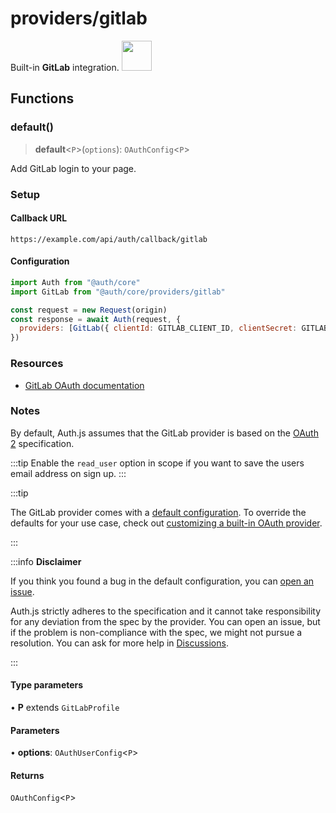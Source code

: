 # providers/gitlab

<div style={{backgroundColor: "#000", display: "flex", justifyContent: "space-between", color: "#fff", padding: 16}}>
<span>Built-in <b>GitLab</b> integration.</span>
<a href="https://gitlab.com">
  <img style={{display: "block"}} src="https://authjs.dev/img/providers/gitlab.svg" height="48" width="48"/>
</a>
</div>

## Functions

### default()

> **default**\<`P`\>(`options`): `OAuthConfig`\<`P`\>

Add GitLab login to your page.

### Setup

#### Callback URL
```
https://example.com/api/auth/callback/gitlab
```

#### Configuration
```js
import Auth from "@auth/core"
import GitLab from "@auth/core/providers/gitlab"

const request = new Request(origin)
const response = await Auth(request, {
  providers: [GitLab({ clientId: GITLAB_CLIENT_ID, clientSecret: GITLAB_CLIENT_SECRET })],
})
```

### Resources

 - [GitLab OAuth documentation](https://docs.gitlab.com/ee/api/oauth2.html)

### Notes

By default, Auth.js assumes that the GitLab provider is
based on the [OAuth 2](https://www.rfc-editor.org/rfc/rfc6749.html) specification.

:::tip
Enable the `read_user` option in scope if you want to save the users email address on sign up.
:::

:::tip

The GitLab provider comes with a [default configuration](https://github.com/nextauthjs/next-auth/blob/main/packages/core/src/providers/gitlab.ts).
To override the defaults for your use case, check out [customizing a built-in OAuth provider](https://authjs.dev/guides/providers/custom-provider#override-default-options).

:::

:::info **Disclaimer**

If you think you found a bug in the default configuration, you can [open an issue](https://authjs.dev/new/provider-issue).

Auth.js strictly adheres to the specification and it cannot take responsibility for any deviation from
the spec by the provider. You can open an issue, but if the problem is non-compliance with the spec,
we might not pursue a resolution. You can ask for more help in [Discussions](https://authjs.dev/new/github-discussions).

:::

#### Type parameters

• **P** extends `GitLabProfile`

#### Parameters

• **options**: `OAuthUserConfig`\<`P`\>

#### Returns

`OAuthConfig`\<`P`\>
